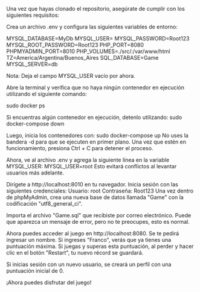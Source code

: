Una vez que hayas clonado el repositorio, asegúrate de cumplir con los siguientes requisitos:

Crea un archivo .env y configura las siguientes variables de entorno:

MYSQL_DATABASE=MyDb
MYSQL_USER=
MYSQL_PASSWORD=Root123
MYSQL_ROOT_PASSWORD=Root123
PHP_PORT=8080
PHPMYADMIN_PORT=8010
PHP_VOLUMES=./src/:/var/www/html
TZ=America/Argentina/Buenos_Aires
SQL_DATABASE=Game
MYSQL_SERVER=db

Nota: Deja el campo MYSQL_USER vacío por ahora.

Abre la terminal y verifica que no haya ningún contenedor en ejecución utilizando el siguiente comando:

sudo docker ps

Si encuentras algún contenedor en ejecución, detenlo utilizando:
sudo docker-compose down

Luego, inicia los contenedores con:
sudo docker-compose up
No uses la bandera -d para que se ejecuten en primer plano. Una vez que estén en funcionamiento, presiona Ctrl + C para detener el proceso.

Ahora, ve al archivo .env y agrega la siguiente línea en la variable MYSQL_USER:
MYSQL_USER=root
Esto evitará conflictos al levantar usuarios más adelante.

Dirígete a http://localhost:8010 en tu navegador. Inicia sesión con las siguientes credenciales:
Usuario: root
Contraseña: Root123
Una vez dentro de phpMyAdmin, crea una nueva base de datos llamada "Game" con la codificación "utf8_general_ci".

Importa el archivo "Game.sql" que recibiste por correo electrónico. Puede que aparezca un mensaje de error, pero no te preocupes, esto es normal.

Ahora puedes acceder al juego en http://localhost:8080. Se te pedirá ingresar un nombre. Si ingreses "Franco", verás que ya tienes una puntuación máxima. Si juegas y superas esta puntuación, al perder y hacer clic en el botón "Restart", tu nuevo récord se guardará.

Si inicias sesión con un nuevo usuario, se creará un perfil con una puntuación inicial de 0.

¡Ahora puedes disfrutar del juego!